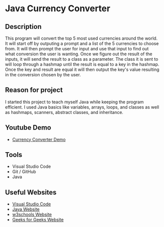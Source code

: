 # Java Currency Converter

## Description
This program will convert the top 5 most used currencies around the world. It will start off by outputing a prompt and a list of the 5 currencies to choose from. It will then prompt the user for input and use that input to find out what conversion the user is wanting. Once we figure out the result of the inputs, it will send the result to a class as a parameter. The class it is sent to will loop through a hashmap until the result is equal to a key in the hashmap. Once the key and result are equal it will then output the key's value resulting in the conversion chosen by the user.

## Reason for project
I started this project to teach myself Java while keeping the program efficient. I used Java basics like variables, arrays, loops, and classes as well as hashmaps, scanners, abstract classes, and inheritance.


## Youtube Demo

* [Currency Converter Demo](https://www.youtube.com/watch?v=TJE6CS5AO-8) 

## Tools

* Visual Studio Code
* Git / GitHub
* Java

## Useful Websites

* [Visual Studio Code](https://code.visualstudio.com/)
* [Java Website](https://www.java.com/en/)
* [w3schools Website](https://www.w3schools.com/)
* [Geeks for Geeks Website](https://www.geeksforgeeks.org/)
